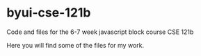 # byui-cse-121b
Code and files for the 6-7 week javascript block course CSE 121b

Here you will find some of the files for my work.

